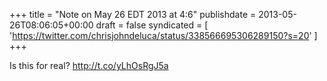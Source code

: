 +++
title = "Note on May 26 EDT 2013 at 4:6"
publishdate = 2013-05-26T08:06:05+00:00
draft = false
syndicated = [ 'https://twitter.com/chrisjohndeluca/status/338566695306289150?s=20' ]
+++

Is this for real?
 http://t.co/yLhOsRgJ5a
